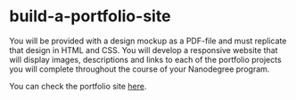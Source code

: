 # build-a-portfolio-site

You will be provided with a design mockup as a PDF-file and must replicate that design in HTML and CSS. You will develop a responsive website that will display images, descriptions and links to each of the portfolio projects you will complete throughout the course of your Nanodegree program.

You can check the portfolio site [here][1].

[1]: https://lokhas.github.io/build-a-portfolio-site/
